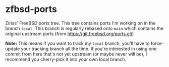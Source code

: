 # zfbsd-ports

Zirias' FreeBSD ports tree. This tree contains ports I'm working on in the
branch `local`. This branch is regularly rebased onto `main` which contains
the original upstream ports (from https://git.freebsd.org/ports.git)

**Note:** This means if you want to track my `local` branch, you'll have to
force-update your tracking branch all the time. If you're interested in using
one commit from here that's not yet upstream (or maybe never will be), I
recommend you cherry-pick it into your own local branch.
